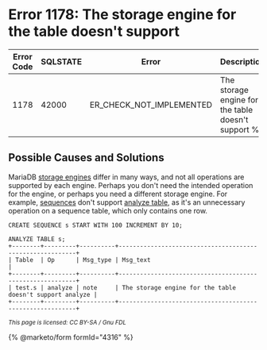 # Error 1178: The storage engine for the table doesn't support

| Error Code | SQLSTATE | Error                       | Description                                         |
| ---------- | -------- | --------------------------- | --------------------------------------------------- |
| 1178       | 42000    | ER\_CHECK\_NOT\_IMPLEMENTED | The storage engine for the table doesn't support %s |

## Possible Causes and Solutions

MariaDB [storage engines](../../../../../community/storage-engines/) differ in many ways, and not all operations are supported by each engine. Perhaps you don't need the intended operation for the engine, or perhaps you need a different storage engine. For example, [sequences](../../../../../community/sql-structure/sequences/) don't support [analyze table](https://app.gitbook.com/s/SsmexDFPv2xG2OTyO5yV/reference/sql-statements/table-statements/analyze-table), as it's an unnecessary operation on a sequence table, which only contains one row.

```
CREATE SEQUENCE s START WITH 100 INCREMENT BY 10;

ANALYZE TABLE s;
+--------+---------+----------+----------------------------------------------------------+
| Table  | Op      | Msg_type | Msg_text                                                 |
+--------+---------+----------+----------------------------------------------------------+
| test.s | analyze | note     | The storage engine for the table doesn't support analyze |
+--------+---------+----------+----------------------------------------------------------+
```

<sub>_This page is licensed: CC BY-SA / Gnu FDL_</sub>

{% @marketo/form formId="4316" %}
